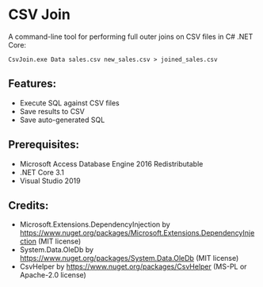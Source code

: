 # CSV Join
A command-line tool for performing full outer joins on CSV files in C# .NET Core:
```
CsvJoin.exe Data sales.csv new_sales.csv > joined_sales.csv
```

## Features:
- Execute SQL against CSV files
- Save results to CSV
- Save auto-generated SQL

## Prerequisites:
- Microsoft Access Database Engine 2016 Redistributable
- .NET Core 3.1
- Visual Studio 2019

## Credits:
- Microsoft.Extensions.DependencyInjection by https://www.nuget.org/packages/Microsoft.Extensions.DependencyInjection (MIT license)
- System.Data.OleDb by https://www.nuget.org/packages/System.Data.OleDb (MIT license)
- CsvHelper by https://www.nuget.org/packages/CsvHelper (MS-PL or Apache-2.0 license)

